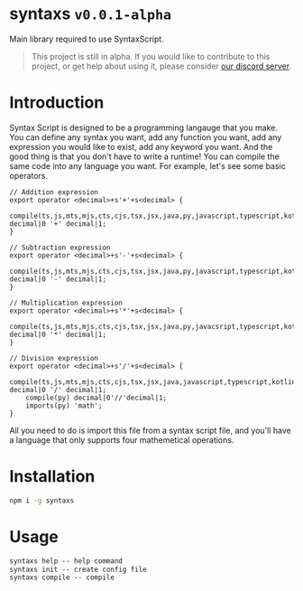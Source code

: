 # syntaxs `v0.0.1-alpha`

Main library required to use SyntaxScript.

> This project is still in alpha. If you would like to contribute to this project, or get help about using it, please consider [our discord server](https://discord.gg/tPSn7HPc).

# Introduction

Syntax Script is designed to be a programming langauge that you make. You can define any syntax you want, add any function you want, add any
expression you would like to exist, add any keyword you want. And the good thing is that you don't have to write a runtime! You can compile
the same code into any language you want. For example, let's see some basic operators.

```syx
// Addition expression
export operator <decimal>+s'+'+s<decimal> {
    compile(ts,js,mts,mjs,cts,cjs,tsx,jsx,java,py,javascript,typescript,kotlin) decimal|0 '+' decimal|1;
}

// Subtraction expression
export operator <decimal>+s'-'+s<decimal> {
    compile(ts,js,mts,mjs,cts,cjs,tsx,jsx,java,py,javascript,typescript,kotlin) decimal|0 '-' decimal|1;
}

// Multiplication expression
export operator <decimal>+s'*'+s<decimal> {
    compile(ts,js,mts,mjs,cts,cjs,tsx,jsx,java,py,javacsript,typescript,kotlin) decimal|0 '*' decimal|1;
}

// Division expression
export operator <decimal>+s'/'+s<decimal> {
    compile(ts,js,mts,mjs,cts,cjs,tsx,jsx,java,javascript,typescript,kotlin) decimal|0 '/' decimal|1;
    compile(py) decimal|0'//'decimal|1;
    imports(py) 'math';
}
```

All you need to do is import this file from a syntax script file, and you'll have a language that only supports four mathemetical operations.

# Installation

```bat
npm i -g syntaxs
```

# Usage

```bat
syntaxs help -- help command
syntaxs init -- create config file
syntaxs compile -- compile
```